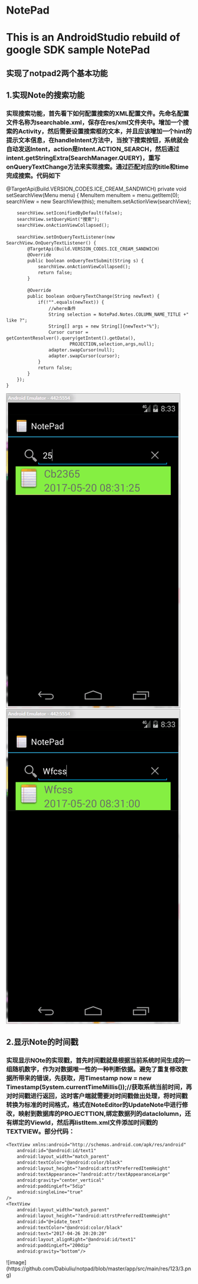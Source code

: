 # NotePad
This is an AndroidStudio rebuild of google SDK sample NotePad
======================
实现了notpad2两个基本功能
--------------------
1.实现Note的搜索功能
--------------------
### 实现搜索功能，首先看下如何配置搜索的XML配置文件。先命名配置文件名称为searchable.xml，保存在res/xml文件夹中。增加一个搜索的Activity，然后需要设置搜索框的文本，并且应该增加一个hint的提示文本信息，在handleIntent方法中，当按下搜索按钮，系统就会自动发送Intent，action是Intent.ACTION_SEARCH，然后通过intent.getStringExtra(SearchManager.QUERY)，重写onQueryTextChange方法来实现搜索。通过匹配对应的title和time完成搜索。代码如下
@TargetApi(Build.VERSION_CODES.ICE_CREAM_SANDWICH)
    private void setSearchView(Menu menu) {
        MenuItem menuItem = menu.getItem(0);
        searchView = new SearchView(this);
        menuItem.setActionView(searchView);

        searchView.setIconifiedByDefault(false);
        searchView.setQueryHint("搜索");
        searchView.onActionViewCollapsed();

        searchView.setOnQueryTextListener(new SearchView.OnQueryTextListener() {
            @TargetApi(Build.VERSION_CODES.ICE_CREAM_SANDWICH)
            @Override
            public boolean onQueryTextSubmit(String s) {
                searchView.onActionViewCollapsed();
                return false;
            }

            @Override
            public boolean onQueryTextChange(String newText) {
                if(!"".equals(newText)) {
                    //where条件
                    String selection = NotePad.Notes.COLUMN_NAME_TITLE +" like ?";
                    String[] args = new String[]{newText+"%"};
                    Cursor cursor = getContentResolver().query(getIntent().getData(),
                            PROJECTION,selection,args,null);
                    adapter.swapCursor(null);
                    adapter.swapCursor(cursor);
                }
                return false;
            }
        });
    }



![image](https://github.com/Dabiuliu/notpad/blob/master/app/src/main/res/123/1.png)
![image](https://github.com/Dabiuliu/notpad/blob/master/app/src/main/res/123/2.png)

2.显示Note的时间戳
-------------------
### 实现显示NOte的实现戳，首先时间戳就是根据当前系统时间生成的一组随机数字，作为对数据唯一性的一种判断依据。避免了重复修改数据所带来的错误，先获取，用Timestamp now = new Timestamp(System.currentTimeMillis());//获取系统当前时间，再对时间戳进行返回，这时客户端就需要对时间戳做出处理，将时间戳转换为标准的时间格式，格式在NoteEditor的UpdateNote中进行修改，映射到数据库的PROJECTTION,绑定数据列的dataclolumn，还有绑定的ViewId，然后再listItem.xml文件添加时间戳的TEXTVIEW。部分代码：
<RelativeLayout
    xmlns:android="http://schemas.android.com/apk/res/android"
    android:layout_width="match_parent"
    android:layout_height="wrap_content"
    android:padding="5dp">

    <TextView xmlns:android="http://schemas.android.com/apk/res/android"
        android:id="@android:id/text1"
        android:layout_width="match_parent"
        android:textColor="@android:color/black"
        android:layout_height="?android:attrstPreferredItemHeight"
        android:textAppearance="?android:attr/textAppearanceLarge"
        android:gravity="center_vertical"
        android:paddingLeft="5dip"
        android:singleLine="true"
    />
    <TextView
        android:layout_width="match_parent"
        android:layout_height="?android:attrstPreferredItemHeight"
        android:id="@+idate_text"
        android:textColor="@android:color/black"
        android:text="2017-04-26 20:20:20"
        android:layout_alignRight="@android:id/text1"
        android:paddingLeft="200dip"
        android:gravity="bottom"/>
</RelativeLayout>
![image](https://github.com/Dabiuliu/notpad/blob/master/app/src/main/res/123/3.png)
